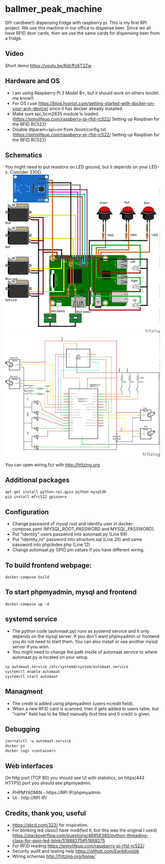 # ballmer_peak_machine
DIY can(beer!) dispensing fridge with raspberry pi. This is my first RPI project. We use this machine in our office to dispense beer. Since we all have RFID door cards, then we use the same cards for dispensing beer from a fridge.

## Video
Short demo https://youtu.be/Kdcffz6T2Zw

## Hardware and OS
 * I am using Raspberry Pi 3 Model B+, but it should work on others too(let me know!)
 * For OS I use https://blog.hypriot.com/getting-started-with-docker-on-your-arm-device/ since it has docker already installed.
 * Make sure spi_bcm2835 module is loaded. (https://pimylifeup.com/raspberry-pi-rfid-rc522/ Setting up Raspbian for the RFID RC522)
 * Disable dtparam=spi=on from /boot/config.txt (https://pimylifeup.com/raspberry-pi-rfid-rc522/ Setting up Raspbian for the RFID RC522)
 
## Schematics
You might need to put resistors on LED ground, but it depends on your LED-s. Concider 330Ω.
![alt text](https://github.com/mardicas/ballmer_peak_machine/blob/master/wiring_bb.png)
![alt text](https://github.com/mardicas/ballmer_peak_machine/blob/master/wiring_schem.png)

You can open wiring.fzz with http://fritzing.org

## Additional packages
```
apt-get install python-rpi.gpio python-mysqldb
pip install mfrc522 gpiozero
```

## Configuration
* Change password of mysql root and identity user in docker-compose.yaml (MYSQL_ROOT_PASSWORD and MYSQL_PASSWORD). 
* Put "identity" users password into automaat.py (Line 69). 
* Put "identity_ro" password into structure.sql (Line 20) and same password into php/index.php (Line 12).
* Change automaat.py GPIO pin values if you have different wiring.

## To build frontend webpage:
```
docker-compose build
```

## To start phpmyadmin, mysql and frontend
```
docker-compose up -d
```

## systemd service
 * The python code (automaat.py) runs as systemd service and it only depends on the mysql server. If you don't want phpmyadmin or frontend you do not need to start them. You can also install or use another mysql server if you wish.
 * You might need to change the path inside of automaat.service to where automaat.py is located on your setup.
```
cp automaat.service /etc/systemd/system/automaat.service
systemctl enable automaat
systemctl start automaat
```
## Managment
* The credit is added using phpmyadmin (users->credit field). 
* When a new RFID card is scanned, then it gets added to users table, but "name" field has to be filled manually first time and 0 credit is given.

## Debugging
```
journalctl -u automaat.service
docker ps
docker logs <container>
```

## Web interfaces
On http port (TCP 80) you should see UI with statistics, on https(443 HTTPS) port you should see phpmyadmin.
* PHPMYADMIN - https://RPI IP/phpmyadmin
* UI - http://RPI IP/

## Credits, thank you, useful
* https://xkcd.com/323/ for inspiration.
* For blinking led class(I have modified it, but this was the original I used) https://stackoverflow.com/questions/46956380/python-threading-class-for-gpio-led-blink/51888275#51888275
* For RFID reading https://pimylifeup.com/raspberry-pi-rfid-rc522/
* Security audit and testing help https://github.com/EerikKivistik
* Wiring schemas http://fritzing.org/home/
